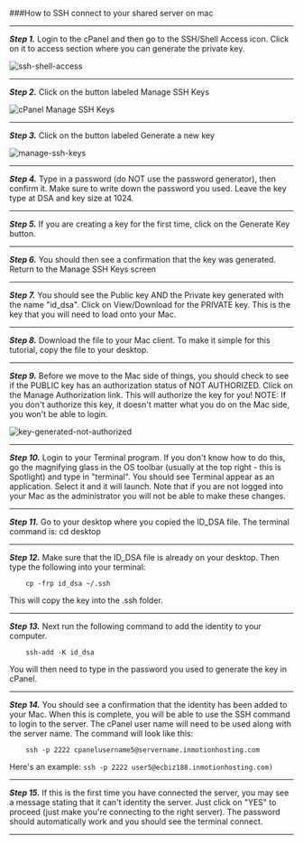 ###How to SSH connect to your shared server on mac


------

***Step 1.*** Login to the cPanel and then go to the SSH/Shell Access icon. Click on it to access section where you can generate the private key. 

![ssh-shell-access](https://github.com/sag333ar/sag333ar.github.io/blob/master/cPanel/How%20to%20SSH%20connect%20to%20your%20shared%20server%20on%20mac/cpanel-manage-ssh-key.png?raw=true)

------

***Step 2.*** Click on the button labeled Manage SSH Keys

![cPanel Manage SSH Keys](https://github.com/sag333ar/sag333ar.github.io/blob/master/cPanel/How%20to%20SSH%20connect%20to%20your%20shared%20server%20on%20mac/cpanel-manage-ssh-key.png?raw=true)

------

***Step 3.*** Click on the button labeled Generate a new key

![manage-ssh-keys](https://github.com/sag333ar/sag333ar.github.io/blob/master/cPanel/How%20to%20SSH%20connect%20to%20your%20shared%20server%20on%20mac/manage-ssh-keys.png?raw=true)

------

***Step 4.*** Type in a password (do NOT use the password generator), then confirm it. Make sure to write down the password you used. Leave the key type at DSA and key size at 1024.

------

***Step 5.*** If you are creating a key for the first time, click on the Generate Key button.

------

***Step 6.*** You should then see a confirmation that the key was generated. Return to the Manage SSH Keys screen

------

***Step 7.*** You should see the Public key AND the Private key generated with the name "id_dsa". Click on View/Download for the PRIVATE key. This is the key that you will need to load onto your Mac.

------

***Step 8.*** Download the file to your Mac client. To make it simple for this tutorial, copy the file to your desktop.

------

***Step 9.*** Before we move to the Mac side of things, you should check to see if the PUBLIC key has an authorization status of NOT AUTHORIZED. Click on the Manage Authorization link. This will authorize the key for you! NOTE: If you don't authorize this key, it doesn't matter what you do on the Mac side, you won't be able to login.

![key-generated-not-authorized](https://github.com/sag333ar/sag333ar.github.io/blob/master/cPanel/How%20to%20SSH%20connect%20to%20your%20shared%20server%20on%20mac/key-generated-not-authorized.png?raw=true)

------

***Step 10.*** Login to your Terminal program. If you don't know how to do this, go the magnifying glass in the OS toolbar (usually at the top right - this is Spotlight) and type in "terminal". You should see Terminal appear as an application. Select it and it will launch. Note that if you are not logged into your Mac as the administrator you will not be able to make these changes.

------

***Step 11.*** Go to your desktop where you copied the ID_DSA file. The terminal command is: cd desktop

------

***Step 12.*** Make sure that the ID_DSA file is already on your desktop. Then type the following into your terminal:

```
    cp -frp id_dsa ~/.ssh
```

This will copy the key into the .ssh folder.
    
------
    
***Step 13.*** Next run the following command to add the identity to your computer.

```
    ssh-add -K id_dsa
```

You will then need to type in the password you used to generate the key in cPanel.

------

***Step 14.*** You should see a confirmation that the identity has been added to your Mac. When this is complete, you will be able to use the SSH command to login to the server. The cPanel user name will need to be used along with the server name. The command will look like this:

```
    ssh -p 2222 cpanelusername5@servername.inmotionhosting.com
```

Here's an example: `ssh -p 2222 user5@ecbiz188.inmotionhosting.com)`

------

***Step 15.*** If this is the first time you have connected the server, you may see a message stating that it can't identity the server. Just click on "YES" to proceed (just make you're connecting to the right server). The password should automatically work and you should see the terminal connect.

------